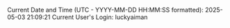 Current Date and Time (UTC - YYYY-MM-DD HH:MM:SS formatted): 2025-05-03 21:09:21
Current User's Login: luckyaiman
